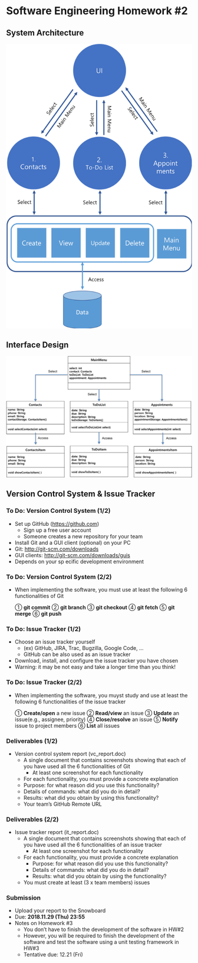 # Software Engineering Homework #2

## System Architecture

![SystemArchitecture](./assets/SystemArchitecture.png)

## Interface Design

![InterfaceDesign](./assets/InterfaceDesign.png)



## Version Control System & Issue Tracker

### To Do: Version Control System (1/2)

- Set up GitHub (https://github.com)
  -  Sign up a free user account
  -  Someone creates a new repository for your team
-  Install Git and a GUI client (optional) on your PC
  - Git: http://git-scm.com/downloads
  -  GUI clients: http://git-scm.com/downloads/guis
  - Depends on your sp ecific development environment

### To Do: Version Control System (2/2)

- When implementing the software, you must use at least the
  following 6 functionalities of Git

  ① **git commit**
  ② **git branch**
  ③ **git checkout**
  ④ **git fetch**
  ⑤ **git merge**
  ⑥ **git push**

### To Do: Issue Tracker (1/2)

- Choose an issue tracker yourself
  -  (ex) GitHub, JIRA, Trac, Bugzilla, Google Code, …
  -  GitHub can be also used as an issue tracker
-  Download, install, and configure the issue tracker you have chosen
  -  Warning: it may be not easy and take a longer time than you think!

### To Do: Issue Tracker (2/2)

- When implementing the software, you muyst study and use at least the following 6 functionalities of the issue tracker

  ① **Create/open** a new issue
  ② **Read/view** an issue
  ③ **Update** an issue(e.g., assignee, priority)
  ④ **Close/resolve** an issue
  ⑤ **Notify** issue to project members
  ⑥ **List** all issues

### Deliverables (1/2)

- Version control system report (vc_report.doc)
  - A single document that contains screenshots showing that each of you have used all the 6 functionalities of Git
    -  At least one screenshot for each functionality
  -  For each functionality, you must provide a concrete explanation
    - Purpose: for what reason did you use this functionality?
    - Details of commands: what did you do in detail?
    - Results: what did you obtain by using this functionality?
  - Your team’s GitHub Remote URL

### Deliverables (2/2)

- Issue tracker report (it_report.doc)
  - A single document that contains screenshots showing that each of you have used all the 6 functionalities of an issue tracker
    - At least one screenshot for each functionality
  - For each functionality, you must provide a concrete explanation
    - Purpose: for what reason did you use this functionality?
    - Details of commands: what did you do in detail?
    - Results: what did you obtain by using the functionality?
  - You must create at least (3 x team members) issues

### Submission

- Upload your report to the Snowboard
- Due: **2018.11.29 (Thu) 23:55**
- Notes on Homework #3
  - You don’t have to finish the development of the software in HW#2
  - However, you will be required to finish the development of the software and test the software using a unit testing framework in HW#3
  - Tentative due: 12.21 (Fri)


